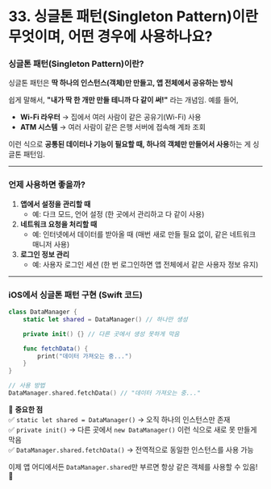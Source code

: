 #  33. 싱글톤 패턴(Singleton Pattern)이란 무엇이며, 어떤 경우에 사용하나요?


### **싱글톤 패턴(Singleton Pattern)이란?**  
싱글톤 패턴은 **딱 하나의 인스턴스(객체)만 만들고, 앱 전체에서 공유하는 방식**  

쉽게 말해서, **"내가 딱 한 개만 만들 테니까 다 같이 써!"** 라는 개념임. 예를 들어,  
- **Wi-Fi 라우터** → 집에서 여러 사람이 같은 공유기(Wi-Fi) 사용  
- **ATM 시스템** → 여러 사람이 같은 은행 서버에 접속해 계좌 조회  

이런 식으로 **공통된 데이터나 기능이 필요할 때, 하나의 객체만 만들어서 사용**하는 게 싱글톤 패턴임.  

---

### **언제 사용하면 좋을까?**  
1. **앱에서 설정을 관리할 때**  
   - 예: 다크 모드, 언어 설정 (한 곳에서 관리하고 다 같이 사용)  
2. **네트워크 요청을 처리할 때**  
   - 예: 인터넷에서 데이터를 받아올 때 (매번 새로 만들 필요 없이, 같은 네트워크 매니저 사용)  
3. **로그인 정보 관리**  
   - 예: 사용자 로그인 세션 (한 번 로그인하면 앱 전체에서 같은 사용자 정보 유지)  

---

### **iOS에서 싱글톤 패턴 구현 (Swift 코드)**  
```swift
class DataManager {
    static let shared = DataManager() // 하나만 생성

    private init() {} // 다른 곳에서 생성 못하게 막음

    func fetchData() {
        print("데이터 가져오는 중...")
    }
}

// 사용 방법
DataManager.shared.fetchData() // "데이터 가져오는 중..."
```
📌 **중요한 점**  
✅ `static let shared = DataManager()` → 오직 하나의 인스턴스만 존재  
✅ `private init()` → 다른 곳에서 `new DataManager()` 이런 식으로 새로 못 만들게 막음  
✅ `DataManager.shared.fetchData()` → 전역적으로 동일한 인스턴스를 사용 가능  

이제 앱 어디에서든 `DataManager.shared`만 부르면 항상 같은 객체를 사용할 수 있음! 🎯

